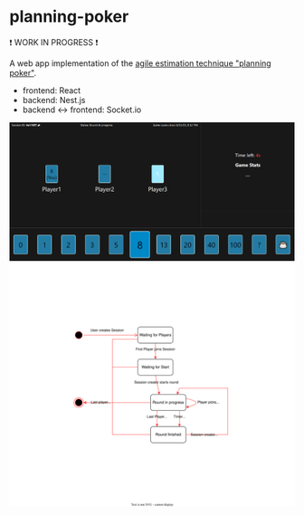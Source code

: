 # planning-poker

❗ WORK IN PROGRESS ❗

A web app implementation of the [agile estimation technique "planning poker"](https://en.wikipedia.org/wiki/Planning_poker).

- frontend: React
- backend: Nest.js
- backend <-> frontend: Socket.io

![early screenshot](ui.png "early screenshot")
![state diagram](GameStages.svg "state diagram")
